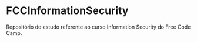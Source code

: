 # FCCInformationSecurity
Repositório de estudo referente ao curso Information Security do Free Code Camp.
